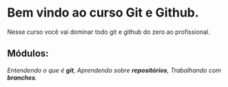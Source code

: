 # Bem vindo ao curso Git e Github.
Nesse curso você vai dominar todo git e github do zero ao profissional.

## Módulos:
_Entendendo o que é **git**, Aprendendo sobre **repositórios**, Trabalhando com **branches**._